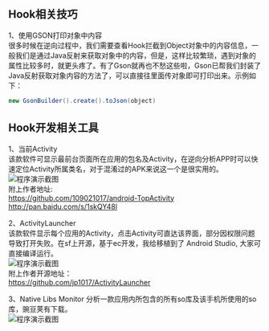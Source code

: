 ## Hook相关技巧
1、使用GSON打印对象中内容  
很多时候在逆向过程中，我们需要查看Hook拦截到Object对象中的内容信息，一般我们是通过Java反射来获取对象中的内容，但是，这样比较繁琐，遇到对象的属性比较多时，就更头疼了。有了Gson就再也不愁这些啦，Gson已帮我们封装了Java反射获取对象内容的方法了，可以直接往里面传对象即可打印出来。示例如下：  
```java
new GsonBuilder().create().toJson(object)
```

## Hook开发相关工具

1、当前Activity  
该款软件可显示最前台页面所在应用的包名及Activity，在逆向分析APP时可以快速定位Activity所属类名，对于混淆过的APK来说这一个是很实用的。  
![程序演示截图][app_screemshot01]   
附上作者地址:  
https://github.com/109021017/android-TopActivity  
http://pan.baidu.com/s/1skQY48l
    
2、ActivityLauncher  
该款软件显示每个应用的Activity，点击Activity可直达该界面，部分因权限问题导致打开失败。在sf上开源，基于ec开发，我给移植到了 Android Studio, 大家可直接编译运行。   
![程序演示截图][app_screemshot02]   
附上作者开源地址：  
https://github.com/jp1017/ActivityLauncher  
   
3、Native Libs Monitor
分析一款应用内所包含的所有so库及该手机所使用的so库，豌豆荚有下载。  
![程序演示截图][app_screemshot03]   







































[app_screemshot01]: https://github.com/littleRich/WeChatLuckyMoney/blob/master/screenshot/showcurrentactivity.jpg
[app_screemshot02]: https://github.com/littleRich/WeChatLuckyMoney/blob/master/screenshot/activitylauncher.jpg
[app_screemshot03]: https://github.com/littleRich/WeChatLuckyMoney/blob/master/screenshot/showsolib.jpg  